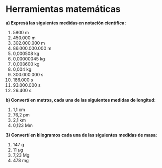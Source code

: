 # Herramientas matemáticas  
**a) Expresá las siguientes medidas en notación científica:**

1. 5800 m
2. 450.000 m
3. 302.000.000 m
4. 86.000.000.000 m
5. 0,000508 kg
6. 0,00000045 kg
7. 0,003600 kg
8. 0,004 kg
9. 300.000.000 s
10. 186.000 s
11. 93.000.000 s
12. 26.400 s

**b) Convertí en metros, cada una de las siguientes medidas de longitud:**

1. 1,1 cm
2. 76,2 pm
3. 2,1 km
4. 0,123 Mm

**3) Convertí en kilogramos cada una de las siguientes medidas de masa:**

1. 147 g
2. 11 $\mu$g
3. 7,23 Mg
4. 478 mg
